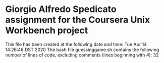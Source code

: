 # Giorgio Alfredo Spedicato assignment for the Coursera Unix Workbench project
This file has been created at the following date and time:
Tue Apr 14 14:26:46 DST 2020
The bash file guessinggame.sh contains the following number of lines of code, excluding comments (lines beginning with #):
32

